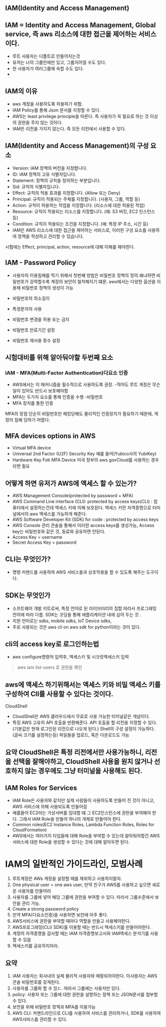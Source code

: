 ## IAM(Identity and Access Management)

## IAM = Identity and Access Management, Global service, 즉 aws 리소스에 대한 접근을 제어하는 서비스이다.

-   루트 사용자는 디폴트로 만들어지는것
-   유저는 너의 그룹안에만 있고, 그룹지어질 수도 있다.
-   한 사용자가 여러그룹에 속할 수도 있다.
-

## IAM의 이유

-   aws 계정을 사용하도록 허용하기 위함.
-   IAM Policy를 통해 Json 문서를 지정할 수 있다.
-   AWS는 least privilege principle을 따른다. 즉 사용자가 꼭 필요로 하는 것 이상의 권한을 주지 않는 것이다.
-   IAM은 리전을 가지지 않는다. 즉 모든 리전에서 사용할 수 있다.

## IAM(Identity and Access Management)의 구성 요소

-   Version: IAM 정책의 버전을 지정합니다.
-   ID: IAM 정책의 고유 식별자입니다.
-   Statement: 정책의 규칙을 정의하는 부분입니다.
-   Sid: 규칙의 식별자입니다.
-   Effect: 규칙의 적용 효과를 지정합니다. (Allow 또는 Deny)
-   Principal: 규칙이 적용되는 주체를 지정합니다. (사용자, 그룹, 역할 등)
-   Action: 규칙이 허용하는 작업을 지정합니다. (리소스에 대한 허용된 작업)
-   Resource: 규칙이 적용되는 리소스를 지정합니다. (예: S3 버킷, EC2 인스턴스 등)
-   Condition: 규칙이 적용되는 조건을 지정합니다. (예: 특정 IP 주소, 시간 등)
-   IAM은 AWS 리소스에 대한 접근을 제어하는 서비스로, 이러한 구성 요소를 사용하여 정책을 작성하고 관리할 수 있습니다.

시험에는 Effect, principal, action, resource에 대해 이해를 해야한다.

## IAM - Password Policy

-   사용자의 이용침해를 막기 위해서 첫번쨰 방법은 비밀번호 정책의 정의.왜냐하면 비밀번호가 강력할수록 계정의 보안이 철저해지기 떄문.
    aws에서는 다양한 옵션을 이용해 비밀번호 정책의 생성이 가능

-   비밀번호의 최소길이
-   특정문자의 사용
-   비밀번호 변경을 허용 또는 금지
-   비밀번호 만료기간 설정
-   비밀번호 재사용 횟수 설정

## 시험대비를 위해 알아둬야할 두번째 요소

### IAM - MFA(Multi-Factor Authentication)다요소 인증

-   AWS에서는 이 매커니즘을 필수적으로 사용하도록 권장. -적어도 루트 게정은 무슨 일이 있어도 반드시 보호해야함
-   MFA는 두가지 요소를 통해 인증을 수행 -비밀번호
-   MFA 장치를 통한 인증

MFA의 장점
단순히 비밀번호만 해킹당해도 물리적인 인증장치가 필요하기 때문에, 계정이 침해 당하기 어렵다.

## MFA devices options in AWS

-   Virtual MFA device
-   Universal 2nd Factor (U2F) Security Key 예를 들어(Yubico사의 YubiKey)
-   Hardware Key Fob MFA Device 미국 정부의 aws govCloud를 사용하는 경우라면 필요

## 어떻게 하면 유저가 AWS에 액세스 할 수 있는가?

-   AWS Management Console(protected by password + MFA)
-   AWS Command Line interface (CLI): protected by access keys(CLI) : 컴퓨터에서 설정하는건데 액세스 키에 의해 보호된다. 액세스 키란 자격증명으로 터미널에서의 aws 액세스를 가능하게 해준다.
-   AWS Software Developer Kit (SDK) for code : protected by access keys
-   AWS Console 관리 콘솔을 통해서 이러한 access keys를 생성가능, Access key는 비밀번호와 같은 것, 동료와 공유하면 안된다.
-   Access Key = username
-   Secret Access Key = password

## CLI는 무엇인가?

-   명령 커맨드를 사용하여 AWS 서비스들과 상호작용을 할 수 있도록 해주는 도구이다.

## SDK는 무엇인가

-   소프트웨어 개발 키트로써, 특정 언어로 된 라이브러리의 집합 따라서 프로그래밍 언어에 따라 다름. SDK는 코딩을 통해 애플리케이션 내에 심어 두는 것 .
-   지원 언어로는 sdks, mobile sdks, IoT Device sdks,
-   주로 사용되는 것은 aws cli on aws sdk for python이라는 것이 있다.

## cli의 access key로 로그인하는법

-   aws configure명령어 입력후, 액세스키 및 시크릿액세스키 입력

> aws iam list-users 로 권한을 확인

## aws에 액세스 하기위해서는 액세스 키와 비밀 액세스 키를 구성하여 ClI를 사용할 수 있다는 것이다.

CloudShell

-   CloudShell은 AWS 클라우드에서 무료로 사용 가능한 터미널같은 개념이다.
-   특징
    AWS 고유의 API 호출을 반환해준다.
    API 호출을 할 리전을 지정할 수 있다.(기본값은 현재 로그인된 리전으로 나오게 된다.)
    Shell의 구성 설정이 가능하다. (글씨 크기를 설정하는등)
    파일들을 업로드, 혹은 다운로드도 가능

## 요약 CloudShell은 특정 리전에서만 사용가능하니, 리전을 선택을 잘해야하고, CloudShell 사용을 원치 않거나 선호하지 않는 경우에도 그냥 터미널을 사용해도 된다.

## IAM Roles for Services

-   IAM Role은 사용자와 같지만 실제 사람들이 사용하도록 만들어 진 것이 아니고, AWS 서비스에 의해 사용되도록 만들어짐
-   예를들어 EC2라는 가상서버를 임대할 떄 그 EC2인스턴스에 권한을 부여해야 한다. 그래서 IAM Role을 만들어 하나의 개체로 만들어야 한다.
-   Common roles(EC2 Instance Roles, Lambda Function Roles, Roles for CloudFormation)
-   AWS에서는 여러가지 타입들에 대해 Role을 부여할 수 있는데 알아둬야할건 AWS 서비스에 대한 Role을 생성할 수 있다는 것에 대해 알아두면 된다.

# IAM의 일반적인 가이드라인, 모범사례

1. 루트계정은 AWs 계정을 설정할 때를 제외하고 사용하지말자.
2. One physical user = one aws user, 만약 친구가 AWS를 사용하고 싶으면 새로운 사용자를 만들어라
3. 사용자를 그룹에 넣어 해당 그룹에 권한을 부여할 수 있다. 따라서 그룹수준에서 보안을 관리 가능.
4. Create a strong password policy
5. 만약 MFA(다요소인증)을 사용하면 보안에 아주 좋다.
6. AWS서비스에 권한을 부여할 때마다 역할을 만들고 사용해야한다.
7. AWS프로그래밍(CLI/ SDK)를 이용할 때는 반드시 액세스키를 만들어야한다.
8. 계정의 자격증명을 감사할 때는 IAM 자격증명보고서와 IAM액세스 분석기를 사용할 수 있음
9. 액세스키를 공유하지마라.

## 요약

1. IAM 사용자는 회사내의 실제 물리적 사용자와 매핑되어야한다. 이사용자는 AWS 콘솔 비밀번호를 갖게된다.
2. 사용자를 그룹화 할 수 있ㄷ. 따라서 그룹에는 사용자만 있다.
3. policy: 사용자 또는 그룹에 대한 권한을 설명하는 정책 또는 JSON문서를 첨부할 수 있다.
4. 보안을 위해 비밀번호 정책과 MFA를 이용가능
5. AWS CLI: 커맨드라인으로 CLI를 사용하여 서비스를 관리하거나, SDK를 사용하여 AWS서비스를 관리할 수 있다.
